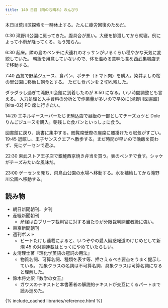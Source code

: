 ```yaml
---
title: 140 日目（雨のち晴れ）のんびり
---
```


本日は荒川区探索を一時休止する。たんに疲労回復のためだ。

0:30 滝野川公園に戻ってきた。腹具合が悪い。大便を排泄してから就寝。例によって小雨が降ってくる。もう知らん。

6:30 起床。隣の島のベンチに犬連れのオッサンがいるくらい穏やかな天気に変貌していた。
朝飯を用意していないので、体を温める意味も含め西武巣鴨店まで移動する。

7:40 西友で野菜ジュース、食パン、ポテチ（トマト肉）を購入。染井よしの桜の里公園に移動し朝食とする。
ただし食パンを 2 切れ残した。

ダラダラし過ぎて滝野川会館に到着したのが 8:50 になる。いい時間調整とも言える。
入力処理と入手資料の分析とで作業量が多いので早めに[滝野川図書館][kita-02] PC 席に行きたい。

14:20 エネルギースーパーたじま駒込店で昼飯の一部としてチーズカツと Dole りんごジュースを購入。朝残した食パンといっしょに食う。

図書館に戻り、読書に集中する。閲覧席壁際の座席に腰掛けたら眠気がすごい。
19:45 退館し、王子サンスクエアへ散歩する。まだ時間が早いので晩飯を買わず、先にゲーセンで遊ぶ。

22:30 東武ストア王子店で銀鮭西京焼き弁当を買う。表のベンチで食す。シャケがチーズみたいな風味だ。

23:00 ゲーセンを発ち、飛鳥山公園の水場へ移動する。水を補給してから滝野川公園へ移動する。

## 読み物

* 朝日新聞朝刊、夕刊
* 産経新聞朝刊
  * 産経は白ブリーフ裁判官に対する当たりが分限裁判開催者級に強い。
* 東京新聞朝刊
* 週刊ポスト
  * ビートたけし連載によると、いつぞやの愛人疑惑報道のけじめとして新潮 45 の対談連載はとっくにやめていたらしい。
* 友清理士著『理化学英語の冠詞の用法』
  * 物質名詞、可算名詞、種類を表す等、押さえるべき要点をうまく提示している。
    抽象クラスの名詞は不可算名詞、具象クラスは可算名詞になると理解した。
* 鈴木将史訳『数学の女王』
  * ガウスのテキストと本書著者の解説的テキストが交互にくるパートまで読み進めた。

{% include_cached libraries/reference.html %}
